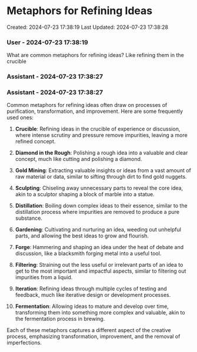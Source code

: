 # Metaphors for Refining Ideas

Created: 2024-07-23 17:38:19
Last Updated: 2024-07-23 17:38:28

### User - 2024-07-23 17:38:19

What are common metaphors for refining ideas? Like refining them in the crucible

### Assistant - 2024-07-23 17:38:27



### Assistant - 2024-07-23 17:38:27

Common metaphors for refining ideas often draw on processes of purification, transformation, and improvement. Here are some frequently used ones:

1. **Crucible**: Refining ideas in the crucible of experience or discussion, where intense scrutiny and pressure remove impurities, leaving a more refined concept.

2. **Diamond in the Rough**: Polishing a rough idea into a valuable and clear concept, much like cutting and polishing a diamond.

3. **Gold Mining**: Extracting valuable insights or ideas from a vast amount of raw material or data, similar to sifting through dirt to find gold nuggets.

4. **Sculpting**: Chiseling away unnecessary parts to reveal the core idea, akin to a sculptor shaping a block of marble into a statue.

5. **Distillation**: Boiling down complex ideas to their essence, similar to the distillation process where impurities are removed to produce a pure substance.

6. **Gardening**: Cultivating and nurturing an idea, weeding out unhelpful parts, and allowing the best ideas to grow and flourish.

7. **Forge**: Hammering and shaping an idea under the heat of debate and discussion, like a blacksmith forging metal into a useful tool.

8. **Filtering**: Straining out the less useful or irrelevant parts of an idea to get to the most important and impactful aspects, similar to filtering out impurities from a liquid.

9. **Iteration**: Refining ideas through multiple cycles of testing and feedback, much like iterative design or development processes.

10. **Fermentation**: Allowing ideas to mature and develop over time, transforming them into something more complex and valuable, akin to the fermentation process in brewing.

Each of these metaphors captures a different aspect of the creative process, emphasizing transformation, improvement, and the removal of imperfections.

